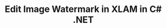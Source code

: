 ---
############################# Static ############################
layout: "autogen"
draft: false
path: "watermark/net/edit/image/xlam/"
otherformats: PDF WORD EXCEL IMAGE VISIO DOC DOT DOCX DOCM DOTX DOTM RTF TXT XLSX XLSM XLTM XLT XLTX XLS XLSB SXC PPTX PPTM PPSX PPSM POTM POT POTX PPT PPS ODT BMP GIF JPEG JP2 PNG TIFF WEBP VSD VDX VSDX VSTX VSX VSSX VSDM VSSM VSTM VTX VDW VSS VST

############################# Head ############################
head_title: "Edit Image Watermark in XLAM in C#, ASP.NET, VB.NET"
head_description: ".NET library to edit a found image watermark in a XLAM file in C#, ASP.NET, VB.NET & .NET Core applications using GroupDocs.Watermark APIs for .NET."

############################# Header ############################
title: "Edit Image Watermark in XLAM in C# .NET"
description: "Find & modify a found image watermark in a XLAM document within C#, ASP.NET, VB.NET & .NET Core applications. Add BMP, PNG, GIF & JPEG image watermarks to the documents. Also manage the watermark size, font type, rotation angle and position of the watermark on the document pages, as you may need."

############################# SubMenu ############################
submenu:
    enable: true

############################# About ############################
about:
    enable: true
    title: "GroupDocs.Watermark for .NET API"
    content: |
        GroupDocs.Watermark for .NET is a complete watermarks management solution for .NET applications. Developers can quickly perform watermarks manipulation operations like; add, edit, search and delete different types of watermarks from within documents of all popular file formats. It supports working with text and image watermarks in a variety of documents including PDF, Microsoft Word, Excel, PowerPoint, Visio, Email and image formats.
        
        GroupDocs.Watermark APIs are well supported on all major operating systems and platforms including .NET Framework, .NET Standard, .NET Core, Mono and Xamarin.

############################# Steps ############################
steps:
    enable: true
    title_left: "Edit Image Watermark in XLAM File in .NET"
    content_left: |
        [GroupDocs.Watermark](https://products.groupdocs.com/watermark/net/) makes it easy for .NET developers to edit image (BMP, PNG, GIF or JPEG) watermarks in their applications by implementing a few easy steps.

        *   Instantiate **Watermarker** with input XLAM document.
        *   Initialize **SearchCriteria** to find the image watermarks.
        *   Replace the found watermark.
        *   Save the newly watermarked document.
        
    title_right: "System Requirements"
    content_right: |
        Before executing the code example below, please make sure that you have the following prerequisites installled on your system.

        *   Operating Systems: Microsoft Windows, Linux, MacOS
        *   Development Environments: Visual Studio, Xamarin, MonoDevelop
        *   Frameworks: .NET Framework, .NET Standard, .NET Core, Mono
        *   Download the latest version of GroupDocs.Watermark for .NET from [Nuget](https://www.nuget.org/packages/GroupDocs.Watermark)
        
    code: |
        ```cs
        // Find & replace image watermark in a XLAM in C#, ASP.NET, VB.NET & .NET Core applications
        // Instantiate Watermarker with input XLAM document
        using (Watermarker watermarker = new Watermarker(input.xlam))
          {
            // Initialize the SearchCriteria to match a particular image
            SearchCriteria searchCriteria = new ImageDctHashSearchCriteria(logo.png);
            PossibleWatermarkCollection watermarks = watermarker.Search(searchCriteria);
            foreach (PossibleWatermark watermark in watermarks)
                {
                    try
                        {
                            // Replace the found image
                            watermark.ImageData = imageData;
                        }
                    catch (Exception e)
                    {
                        // Found entity may not support text editing
                        // Passed arguments can have inappropriate value
                        // Process such cases here
                    }
                }
            
            // Save the watermarked document
            watermarker.Save(output.xlam);
          }
        ```        

demos:
    enable: true
        

about_formats:
    enable: true


more_formats:
    enable: true


back_to_top:
    enable: true
---